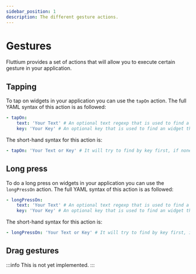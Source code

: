 ```yaml
---
sidebar_position: 1
description: The different gesture actions.
---
```


# Gestures

Fluttium provides a set of actions that will allow you to execute certain gesture in your
application.

## Tapping

To tap on widgets in your application you can use the `tapOn` action. The full YAML syntax of this
action is as followed:

```yaml
- tapOn:
    text: 'Your Text' # An optional text regexp that is used to find a widget by semantic labels and visible text
    key: 'Your Key' # An optional key that is used to find an widget that has the given key
```

The short-hand syntax for this action is:

```yaml
- tapOn: 'Your Text or Key' # It will try to find by key first, if none is found it will try semantic labels and visible text
```

## Long press

To do a long press on widgets in your application you can use the `longPressOn` action. The full 
YAML syntax of this action is as followed:

```yaml
- longPressOn:
    text: 'Your Text' # An optional text regexp that is used to find a widget by semantic labels and visible text
    key: 'Your Key' # An optional key that is used to find an widget that has the given key
```

The short-hand syntax for this action is:

```yaml
- longPressOn: 'Your Text or Key' # It will try to find by key first, if none is found it will try semantic labels and visible text
```

## Drag gestures

:::info
This is not yet implemented.
:::
